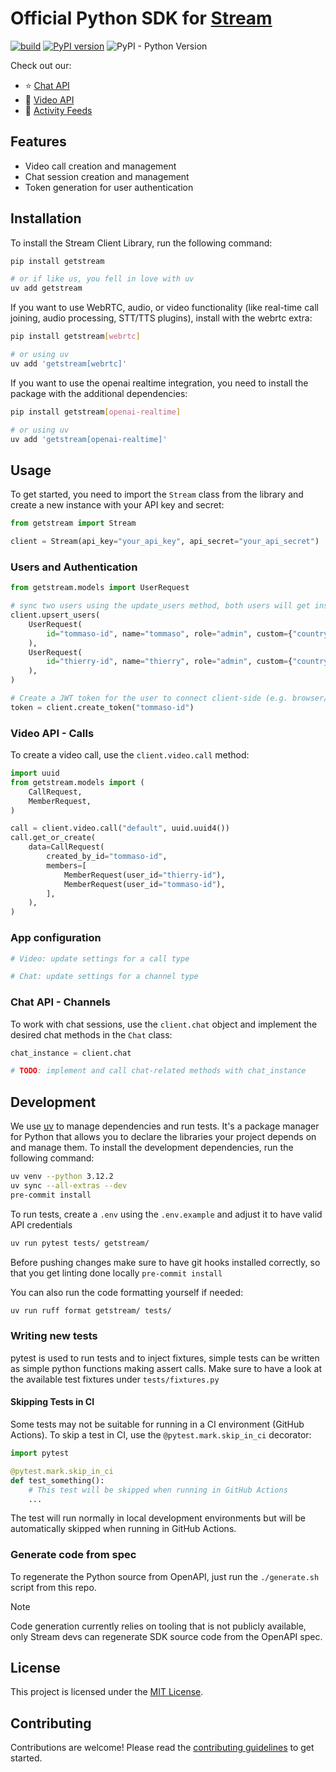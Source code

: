 # Official Python SDK for [Stream](https://getstream.io/)

[![build](https://github.com/GetStream/stream-py/actions/workflows/ci.yml/badge.svg)](https://github.com/GetStream/stream-py/actions) [![PyPI version](https://badge.fury.io/py/getstream.svg)](http://badge.fury.io/py/getstream) ![PyPI - Python Version](https://img.shields.io/pypi/pyversions/getstream.svg)

Check out our:

- ⭐ [Chat API](https://getstream.io/chat/)
- 📱 [Video API](https://getstream.io/video/)
- 🔔 [Activity Feeds](https://getstream.io/activity-feeds/)

## Features

- Video call creation and management
- Chat session creation and management
- Token generation for user authentication

## Installation

To install the Stream Client Library, run the following command:

```sh
pip install getstream

# or if like us, you fell in love with uv
uv add getstream
```

If you want to use WebRTC, audio, or video functionality (like real-time call joining, audio processing, STT/TTS plugins), install with the webrtc extra:

```sh
pip install getstream[webrtc]

# or using uv
uv add 'getstream[webrtc]'
```

If you want to use the openai realtime integration, you need to install the package with the additional dependencies:

```sh
pip install getstream[openai-realtime]

# or using uv
uv add 'getstream[openai-realtime]'
```

## Usage

To get started, you need to import the `Stream` class from the library and create a new instance with your API key and secret:

```python
from getstream import Stream

client = Stream(api_key="your_api_key", api_secret="your_api_secret")
```

### Users and Authentication

```python
from getstream.models import UserRequest

# sync two users using the update_users method, both users will get insert or updated
client.upsert_users(
    UserRequest(
        id="tommaso-id", name="tommaso", role="admin", custom={"country": "NL"}
    ),
    UserRequest(
        id="thierry-id", name="thierry", role="admin", custom={"country": "US"}
    ),
)

# Create a JWT token for the user to connect client-side (e.g. browser/mobile app)
token = client.create_token("tommaso-id")
```

### Video API - Calls

To create a video call, use the `client.video.call` method:

```python
import uuid
from getstream.models import (
    CallRequest,
    MemberRequest,
)

call = client.video.call("default", uuid.uuid4())
call.get_or_create(
    data=CallRequest(
        created_by_id="tommaso-id",
        members=[
            MemberRequest(user_id="thierry-id"),
            MemberRequest(user_id="tommaso-id"),
        ],
    ),
)
```

### App configuration

```python
# Video: update settings for a call type

# Chat: update settings for a channel type
```


### Chat API - Channels

To work with chat sessions, use the `client.chat` object and implement the desired chat methods in the `Chat` class:

```python
chat_instance = client.chat

# TODO: implement and call chat-related methods with chat_instance
```

## Development

We use [uv](https://github.com/astral-sh/uv) to manage dependencies and run tests. It's a package manager for Python that allows you to declare the libraries your project depends on and manage them.
To install the development dependencies, run the following command:

```sh
uv venv --python 3.12.2
uv sync --all-extras --dev
pre-commit install
```

To run tests, create a `.env` using the `.env.example` and adjust it to have valid API credentials
```sh
uv run pytest tests/ getstream/
```

Before pushing changes make sure to have git hooks installed correctly, so that you get linting done locally `pre-commit install`

You can also run the code formatting yourself if needed:

```sh
uv run ruff format getstream/ tests/
```

### Writing new tests

pytest is used to run tests and to inject fixtures, simple tests can be written as simple python functions making assert calls. Make sure to have a look at the available test fixtures under `tests/fixtures.py`

#### Skipping Tests in CI

Some tests may not be suitable for running in a CI environment (GitHub Actions). To skip a test in CI, use the `@pytest.mark.skip_in_ci` decorator:

```python
import pytest

@pytest.mark.skip_in_ci
def test_something():
    # This test will be skipped when running in GitHub Actions
    ...
```

The test will run normally in local development environments but will be automatically skipped when running in GitHub Actions.

### Generate code from spec

To regenerate the Python source from OpenAPI, just run the `./generate.sh` script from this repo.

> [!NOTE]
> Code generation currently relies on tooling that is not publicly available, only Stream devs can regenerate SDK source code from the OpenAPI spec.

## License

This project is licensed under the [MIT License](LICENSE).

## Contributing

Contributions are welcome! Please read the [contributing guidelines](CONTRIBUTING.md) to get started.
